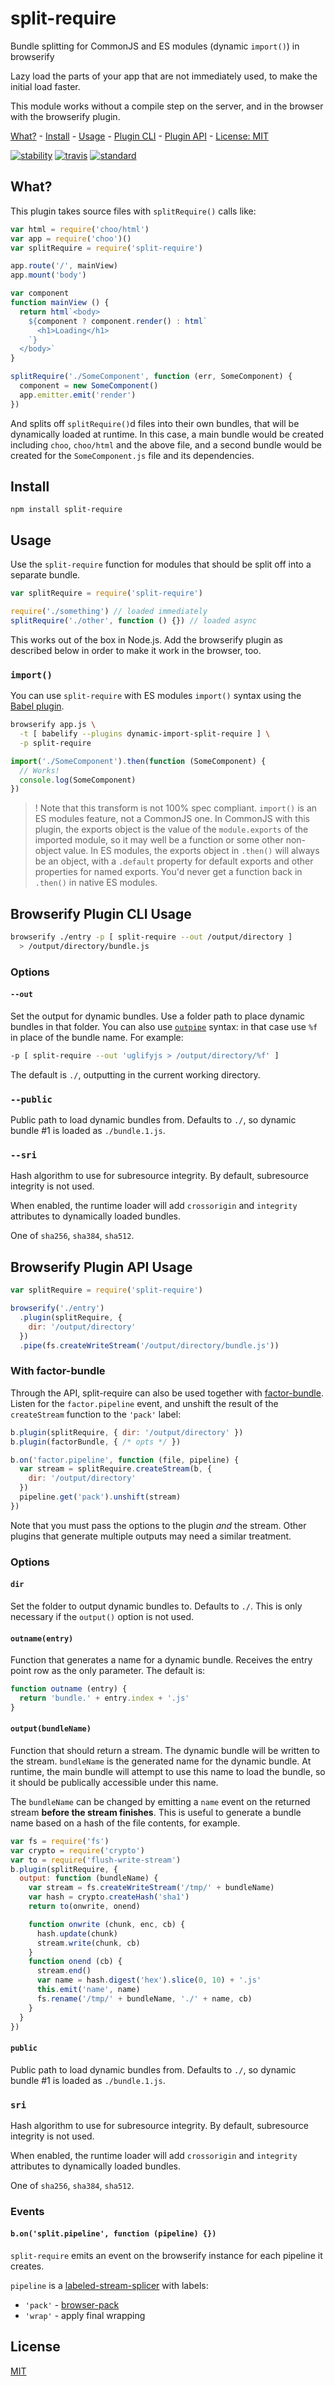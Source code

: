 # split-require

Bundle splitting for CommonJS and ES modules (dynamic `import()`) in browserify

Lazy load the parts of your app that are not immediately used, to make the
initial load faster.

This module works without a compile step on the server, and in the browser with
the browserify plugin.

[What?](#what) -
[Install](#install) -
[Usage](#usage) -
[Plugin CLI](#browserify-plugin-cli-usage) -
[Plugin API](#browserify-plugin-api-usage) -
[License: MIT](#license)

[![stability][stability-image]][stability-url]
[![travis][travis-image]][travis-url]
[![standard][standard-image]][standard-url]

[stability-image]: https://img.shields.io/badge/stability-experimental-orange.svg?style=flat-square
[stability-url]: https://nodejs.org/api/documentation.html#documentation_stability_index
[travis-image]: https://img.shields.io/travis/goto-bus-stop/split-require.svg?style=flat-square
[travis-url]: https://travis-ci.org/goto-bus-stop/split-require
[standard-image]: https://img.shields.io/badge/code%20style-standard-brightgreen.svg?style=flat-square
[standard-url]: http://npm.im/standard

## What?

This plugin takes source files with `splitRequire()` calls like:

```js
var html = require('choo/html')
var app = require('choo')()
var splitRequire = require('split-require')

app.route('/', mainView)
app.mount('body')

var component
function mainView () {
  return html`<body>
    ${component ? component.render() : html`
      <h1>Loading</h1>
    `}
  </body>`
}

splitRequire('./SomeComponent', function (err, SomeComponent) {
  component = new SomeComponent()
  app.emitter.emit('render')
})
```

And splits off `splitRequire()`d files into their own bundles, that will be
dynamically loaded at runtime.
In this case, a main bundle would be created including `choo`, `choo/html` and
the above file, and a second bundle would be created for the `SomeComponent.js`
file and its dependencies.

## Install

```
npm install split-require
```

## Usage

Use the `split-require` function for modules that should be split off into a separate bundle.

```js
var splitRequire = require('split-require')

require('./something') // loaded immediately
splitRequire('./other', function () {}) // loaded async
```

This works out of the box in Node.js.
Add the browserify plugin as described below in order to make it work in the browser, too.

### `import()`

You can use `split-require` with ES modules `import()` syntax using the
[Babel plugin](https://github.com/goto-bus-stop/babel-plugin-dynamic-import-split-require).

```bash
browserify app.js \
  -t [ babelify --plugins dynamic-import-split-require ] \
  -p split-require
```
```js
import('./SomeComponent').then(function (SomeComponent) {
  // Works!
  console.log(SomeComponent)
})
```

> ! Note that this transform is not 100% spec compliant.
> `import()` is an ES modules feature, not a CommonJS one.
> In CommonJS with this plugin, the exports object is the value of the
> `module.exports` of the imported module, so it may well be a function or some
> other non-object value. In ES modules, the exports object in `.then()` will
> always be an object, with a `.default` property for default exports and other
> properties for named exports. You'd never get a function back in `.then()` in
> native ES modules.

## Browserify Plugin CLI Usage

```bash
browserify ./entry -p [ split-require --out /output/directory ]
  > /output/directory/bundle.js
```

### Options

#### `--out`

Set the output for dynamic bundles. Use a folder path to place dynamic bundles
in that folder. You can also use [`outpipe`](https://github.com/substack/outpipe)
syntax: in that case use `%f` in place of the bundle name. For example:

```bash
-p [ split-require --out 'uglifyjs > /output/directory/%f' ]
```

The default is `./`, outputting in the current working directory.

### `--public`

Public path to load dynamic bundles from.
Defaults to `./`, so dynamic bundle #1 is loaded as `./bundle.1.js`.

### `--sri`

Hash algorithm to use for subresource integrity. By default, subresource
integrity is not used.

When enabled, the runtime loader will add `crossorigin` and `integrity`
attributes to dynamically loaded bundles.

One of `sha256`, `sha384`, `sha512`.

## Browserify Plugin API Usage

```js
var splitRequire = require('split-require')

browserify('./entry')
  .plugin(splitRequire, {
    dir: '/output/directory'
  })
  .pipe(fs.createWriteStream('/output/directory/bundle.js'))
```

### With factor-bundle

Through the API, split-require can also be used together with
[factor-bundle](https://github.com/browserify/factor-bundle). Listen for the
`factor.pipeline` event, and unshift the result of the `createStream` function
to the `'pack'` label:

```js
b.plugin(splitRequire, { dir: '/output/directory' })
b.plugin(factorBundle, { /* opts */ })

b.on('factor.pipeline', function (file, pipeline) {
  var stream = splitRequire.createStream(b, {
    dir: '/output/directory'
  })
  pipeline.get('pack').unshift(stream)
})
```

Note that you must pass the options to the plugin _and_ the stream.
Other plugins that generate multiple outputs may need a similar treatment.

### Options

#### `dir`

Set the folder to output dynamic bundles to. Defaults to `./`.
This is only necessary if the `output()` option is not used.

#### `outname(entry)`

Function that generates a name for a dynamic bundle.
Receives the entry point row as the only parameter. The default is:

```js
function outname (entry) {
  return 'bundle.' + entry.index + '.js'
}
```

#### `output(bundleName)`

Function that should return a stream. The dynamic bundle will be written to the
stream. `bundleName` is the generated name for the dynamic bundle.
At runtime, the main bundle will attempt to use this name to load the bundle,
so it should be publically accessible under this name.

The `bundleName` can be changed by emitting a `name` event on the returned
stream **before the stream finishes**. This is useful to generate a bundle name
based on a hash of the file contents, for example.

```js
var fs = require('fs')
var crypto = require('crypto')
var to = require('flush-write-stream')
b.plugin(splitRequire, {
  output: function (bundleName) {
    var stream = fs.createWriteStream('/tmp/' + bundleName)
    var hash = crypto.createHash('sha1')
    return to(onwrite, onend)

    function onwrite (chunk, enc, cb) {
      hash.update(chunk)
      stream.write(chunk, cb)
    }
    function onend (cb) {
      stream.end()
      var name = hash.digest('hex').slice(0, 10) + '.js'
      this.emit('name', name)
      fs.rename('/tmp/' + bundleName, './' + name, cb)
    }
  }
})
```

#### `public`

Public path to load dynamic bundles from.
Defaults to `./`, so dynamic bundle #1 is loaded as `./bundle.1.js`.

### `sri`

Hash algorithm to use for subresource integrity. By default, subresource
integrity is not used.

When enabled, the runtime loader will add `crossorigin` and `integrity`
attributes to dynamically loaded bundles.

One of `sha256`, `sha384`, `sha512`.

### Events

#### `b.on('split.pipeline', function (pipeline) {})`

`split-require` emits an event on the browserify instance for each pipeline it
creates.

`pipeline` is a [labeled-stream-splicer](https://github.com/browserify/labeled-stream-splicer) with labels:

 - `'pack'` - [browser-pack](https://github.com/browserify/browser-pack)
 - `'wrap'` - apply final wrapping

## License

[MIT](LICENSE.md)
